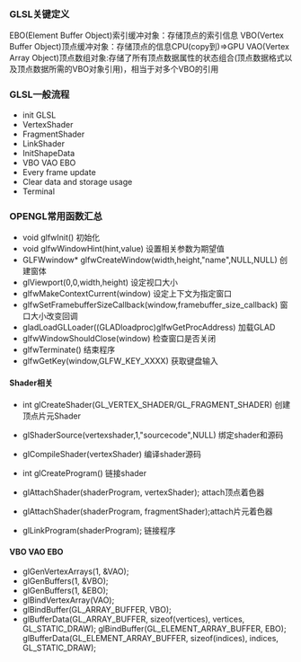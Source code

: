 ### GLSL关键定义
EBO(Element Buffer Object)索引缓冲对象：存储顶点的索引信息
VBO(Vertex Buffer Object)顶点缓冲对象：存储顶点的信息CPU(copy到)=>GPU
VAO(Vertex Array Object)顶点数组对象:存储了所有顶点数据属性的状态组合(顶点数据格式以及顶点数据所需的VBO对象引用)，相当于对多个VBO的引用
### GLSL一般流程
- init GLSL
- VertexShader
- FragmentShader
- LinkShader
- InitShapeData
- VBO VAO EBO
- Every frame update
- Clear data and storage usage
- Terminal
### OPENGL常用函数汇总
- void glfwInit() 初始化
- void glfwWindowHint(hint,value) 设置相关参数为期望值
- GLFWwindow* glfwCreateWindow(width,height,"name",NULL,NULL) 创建窗体
- glViewport(0,0,width,height) 设定视口大小
- glfwMakeContextCurrent(window) 设定上下文为指定窗口
- glfwSetFramebufferSizeCallback(window,framebuffer_size_callback) 窗口大小改变回调
- gladLoadGLLoader((GLADloadproc)glfwGetProcAddress) 加载GLAD
- glfwWindowShouldClose(window) 检查窗口是否关闭
- glfwTerminate() 结束程序
- glfwGetKey(window,GLFW_KEY_XXXX) 获取键盘输入
  
#### Shader相关
- int glCreateShader(GL_VERTEX_SHADER/GL_FRAGMENT_SHADER) 创建顶点片元Shader
- glShaderSource(vertexshader,1,"sourcecode",NULL) 绑定shader和源码
- glCompileShader(vertexShader) 编译shader源码
  
- int glCreateProgram() 链接shader
- glAttachShader(shaderProgram, vertexShader); attach顶点着色器
- glAttachShader(shaderProgram, fragmentShader);attach片元着色器
- glLinkProgram(shaderProgram); 链接程序

#### VBO VAO EBO
- glGenVertexArrays(1, &VAO);
- glGenBuffers(1, &VBO);
- glGenBuffers(1, &EBO);
- glBindVertexArray(VAO);
- glBindBuffer(GL_ARRAY_BUFFER, VBO);
- glBufferData(GL_ARRAY_BUFFER, sizeof(vertices), vertices, GL_STATIC_DRAW);
	glBindBuffer(GL_ELEMENT_ARRAY_BUFFER, EBO);
	glBufferData(GL_ELEMENT_ARRAY_BUFFER, sizeof(indices), indices, GL_STATIC_DRAW);
